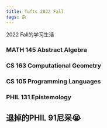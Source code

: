 ```yaml
---
title: Tufts 2022 Fall
tags: 杂
---
```


2022 Fall的学习生活

<!--more-->

### MATH 145 Abstract Algebra

### CS 163 Computational Geometry

### CS 105 Programming Languages

### PHIL 131 Epistemology

## 退掉的PHIL 91尼采😭

